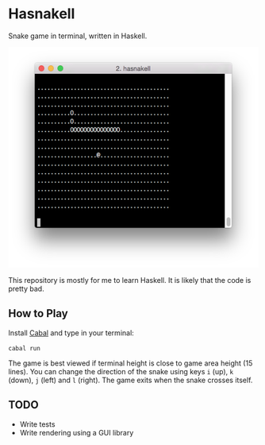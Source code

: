 # Hasnakell

Snake game in terminal, written in Haskell.

<img src="https://github.com/immoh/hasnakell/blob/master/doc/hasnakell-screenshot.png" width="529" height="444" />

This repository is mostly for me to learn Haskell. It is likely that the code is pretty bad.

## How to Play

Install [Cabal](https://www.haskell.org/cabal/) and type in your terminal:
```
cabal run
```

The game is best viewed if terminal height is close to game area height (15 lines).
You can change the direction of the snake using keys `i` (up), `k` (down), `j` (left) and `l` (right).
The game exits when the snake crosses itself.

## TODO

* Write tests
* Write rendering using a GUI library
